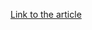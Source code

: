 [Link to the article](https://raw.githubusercontent.com/sophoslabs/IoCs/master/crimson_palace_stac1870_bravo.csv)
